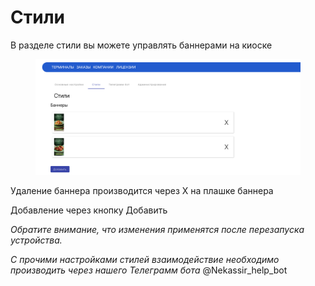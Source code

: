 # Стили

В разделе стили вы можете управлять баннерами на киоске

<figure><img src="../../../.gitbook/assets/Снимок экрана 2025-03-17 в 09.44.42.png" alt=""><figcaption></figcaption></figure>

Удаление баннера производится через Х на плашке баннера&#x20;

Добавление через кнопку Добавить&#x20;



_Обратите внимание, что изменения применятся после перезапуска устройства._



_С прочими настройками стилей взаимодействие необходимо производить через нашего Телеграмм бота_ @Nekassir\_help\_bot
